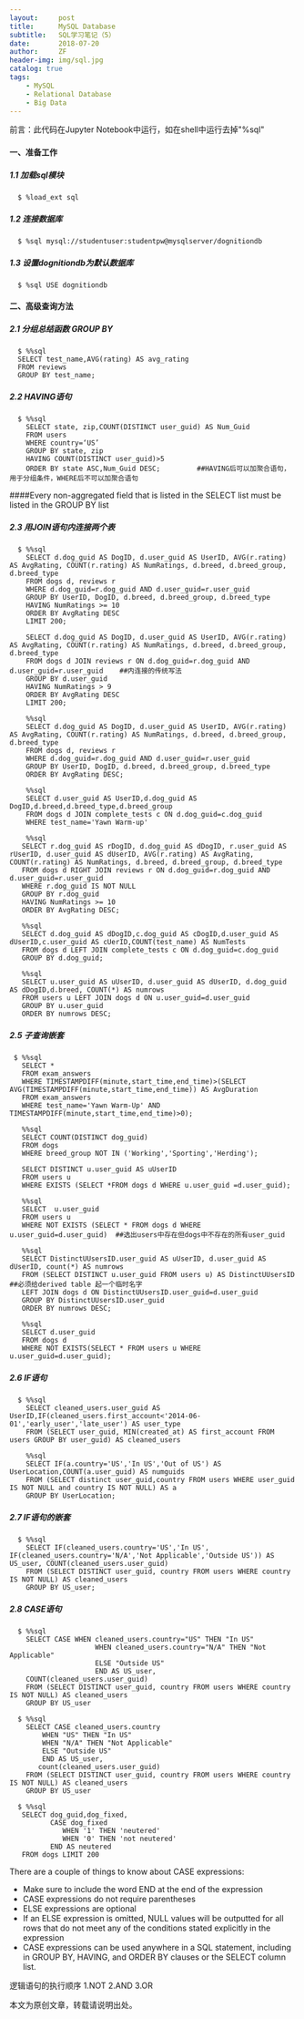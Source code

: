 ```yaml
---
layout:     post
title:      MySQL Database
subtitle:   SQL学习笔记（5）
date:       2018-07-20
author:     ZF
header-img: img/sql.jpg
catalog: true
tags:
    - MySQL
    - Relational Database
    - Big Data
--- 
```


前言：此代码在Jupyter Notebook中运行，如在shell中运行去掉"%sql"

#### 一、准备工作

##### 1.1 加载sql模块

      $ %load_ext sql

##### 1.2 连接数据库

      $ %sql mysql://studentuser:studentpw@mysqlserver/dognitiondb

##### 1.3 设置dognitiondb为默认数据库

      $ %sql USE dognitiondb 
      
#### 二、高级查询方法

##### 2.1 分组总结函数 GROUP BY

      $ %%sql
      SELECT test_name,AVG(rating) AS avg_rating
      FROM reviews
      GROUP BY test_name;

##### 2.2 HAVING语句

      $ %%sql
        SELECT state, zip,COUNT(DISTINCT user_guid) AS Num_Guid
        FROM users
        WHERE country=‘US’
        GROUP BY state, zip
        HAVING COUNT(DISTINCT user_guid)>5
        ORDER BY state ASC,Num_Guid DESC;         ##HAVING后可以加聚合语句，用于分组条件，WHERE后不可以加聚合语句

####Every non-aggregated field that is listed in the SELECT list must be listed in the GROUP BY list

##### 2.3 用JOIN语句内连接两个表

      $ %%sql
        SELECT d.dog_guid AS DogID, d.user_guid AS UserID, AVG(r.rating) AS AvgRating, COUNT(r.rating) AS NumRatings, d.breed, d.breed_group, d.breed_type
        FROM dogs d, reviews r
        WHERE d.dog_guid=r.dog_guid AND d.user_guid=r.user_guid
        GROUP BY UserID, DogID, d.breed, d.breed_group, d.breed_type
        HAVING NumRatings >= 10
        ORDER BY AvgRating DESC
        LIMIT 200;

        SELECT d.dog_guid AS DogID, d.user_guid AS UserID, AVG(r.rating) AS AvgRating, COUNT(r.rating) AS NumRatings, d.breed, d.breed_group, d.breed_type
        FROM dogs d JOIN reviews r ON d.dog_guid=r.dog_guid AND d.user_guid=r.user_guid    ##内连接的传统写法
        GROUP BY d.user_guid
        HAVING NumRatings > 9
        ORDER BY AvgRating DESC
        LIMIT 200;

        %%sql
        SELECT d.dog_guid AS DogID, d.user_guid AS UserID, AVG(r.rating) AS AvgRating, COUNT(r.rating) AS NumRatings, d.breed, d.breed_group, d.breed_type
        FROM dogs d, reviews r
        WHERE d.dog_guid=r.dog_guid AND d.user_guid=r.user_guid
        GROUP BY UserID, DogID, d.breed, d.breed_group, d.breed_type
        ORDER BY AvgRating DESC;

        %%sql
        SELECT d.user_guid AS UserID,d.dog_guid AS DogID,d.breed,d.breed_type,d.breed_group
        FROM dogs d JOIN complete_tests c ON d.dog_guid=c.dog_guid
        WHERE test_name='Yawn Warm-up'

        %%sql
       SELECT r.dog_guid AS rDogID, d.dog_guid AS dDogID, r.user_guid AS rUserID, d.user_guid AS dUserID, AVG(r.rating) AS AvgRating, COUNT(r.rating) AS NumRatings, d.breed, d.breed_group, d.breed_type
       FROM dogs d RIGHT JOIN reviews r ON d.dog_guid=r.dog_guid AND d.user_guid=r.user_guid
       WHERE r.dog_guid IS NOT NULL
       GROUP BY r.dog_guid
       HAVING NumRatings >= 10
       ORDER BY AvgRating DESC;

       %%sql
       SELECT d.dog_guid AS dDogID,c.dog_guid AS cDogID,d.user_guid AS dUserID,c.user_guid AS cUerID,COUNT(test_name) AS NumTests
       FROM dogs d LEFT JOIN complete_tests c ON d.dog_guid=c.dog_guid
       GROUP BY d.dog_guid;

       %%sql
       SELECT u.user_guid AS uUserID, d.user_guid AS dUserID, d.dog_guid AS dDogID,d.breed, COUNT(*) AS numrows 
       FROM users u LEFT JOIN dogs d ON u.user_guid=d.user_guid 
       GROUP BY u.user_guid 
       ORDER BY numrows DESC;

##### 2.5 子查询嵌套

     $ %%sql
       SELECT * 
       FROM exam_answers
       WHERE TIMESTAMPDIFF(minute,start_time,end_time)>(SELECT AVG(TIMESTAMPDIFF(minute,start_time,end_time)) AS AvgDuration
       FROM exam_answers
       WHERE test_name='Yawn Warm-Up' AND TIMESTAMPDIFF(minute,start_time,end_time)>0);

       %%sql
       SELECT COUNT(DISTINCT dog_guid)
       FROM dogs
       WHERE breed_group NOT IN ('Working','Sporting','Herding');

       SELECT DISTINCT u.user_guid AS uUserID
       FROM users u
       WHERE EXISTS (SELECT *FROM dogs d WHERE u.user_guid =d.user_guid);

       %%sql
       SELECT  u.user_guid
       FROM users u
       WHERE NOT EXISTS (SELECT * FROM dogs d WHERE u.user_guid=d.user_guid)  ##选出users中存在但dogs中不存在的所有user_guid

       %%sql
       SELECT DistinctUUsersID.user_guid AS uUserID, d.user_guid AS dUserID, count(*) AS numrows
       FROM (SELECT DISTINCT u.user_guid FROM users u) AS DistinctUUsersID   ##必须给derived table 起一个临时名字          
       LEFT JOIN dogs d ON DistinctUUsersID.user_guid=d.user_guid
       GROUP BY DistinctUUsersID.user_guid
       ORDER BY numrows DESC;

       %%sql
       SELECT d.user_guid
       FROM dogs d
       WHERE NOT EXISTS(SELECT * FROM users u WHERE u.user_guid=d.user_guid);

##### 2.6 IF语句

      $ %%sql
        SELECT cleaned_users.user_guid AS UserID,IF(cleaned_users.first_account<'2014-06-01','early_user','late_user') AS user_type
        FROM (SELECT user_guid, MIN(created_at) AS first_account FROM users GROUP BY user_guid) AS cleaned_users

        %%sql
        SELECT IF(a.country='US','In US','Out of US') AS UserLocation,COUNT(a.user_guid) AS numguids
        FROM (SELECT distinct user_guid,country FROM users WHERE user_guid IS NOT NULL and country IS NOT NULL) AS a
        GROUP BY UserLocation;

##### 2.7 IF语句的嵌套

      $ %%sql
        SELECT IF(cleaned_users.country='US','In US', IF(cleaned_users.country='N/A','Not Applicable','Outside US')) AS US_user, COUNT(cleaned_users.user_guid)   
        FROM (SELECT DISTINCT user_guid, country FROM users WHERE country IS NOT NULL) AS cleaned_users
        GROUP BY US_user;

##### 2.8 CASE语句

      $ %%sql
        SELECT CASE WHEN cleaned_users.country="US" THEN "In US"
                         WHEN cleaned_users.country="N/A" THEN "Not Applicable"
                         ELSE "Outside US"
                         END AS US_user, 
        COUNT(cleaned_users.user_guid)   
        FROM (SELECT DISTINCT user_guid, country FROM users WHERE country IS NOT NULL) AS cleaned_users
        GROUP BY US_user

      $ %%sql
        SELECT CASE cleaned_users.country
            WHEN "US" THEN "In US"
            WHEN "N/A" THEN "Not Applicable"
            ELSE "Outside US"
            END AS US_user, 
           count(cleaned_users.user_guid)   
        FROM (SELECT DISTINCT user_guid, country FROM users WHERE country IS NOT NULL) AS cleaned_users
        GROUP BY US_user

      $ %%sql
       SELECT dog_guid,dog_fixed,
              CASE dog_fixed
                 WHEN '1' THEN 'neutered'
                 WHEN '0' THEN 'not neutered'
              END AS neutered
       FROM dogs LIMIT 200

There are a couple of things to know about CASE expressions:
* Make sure to include the word END at the end of the expression
* CASE expressions do not require parentheses
* ELSE expressions are optional
* If an ELSE expression is omitted, NULL values will be outputted for all rows that do not meet any of the conditions stated explicitly in the expression
* CASE expressions can be used anywhere in a SQL statement, including in GROUP BY, HAVING, and ORDER BY clauses or the SELECT column list.

逻辑语句的执行顺序 1.NOT 2.AND 3.OR



本文为原创文章，转载请说明出处。
